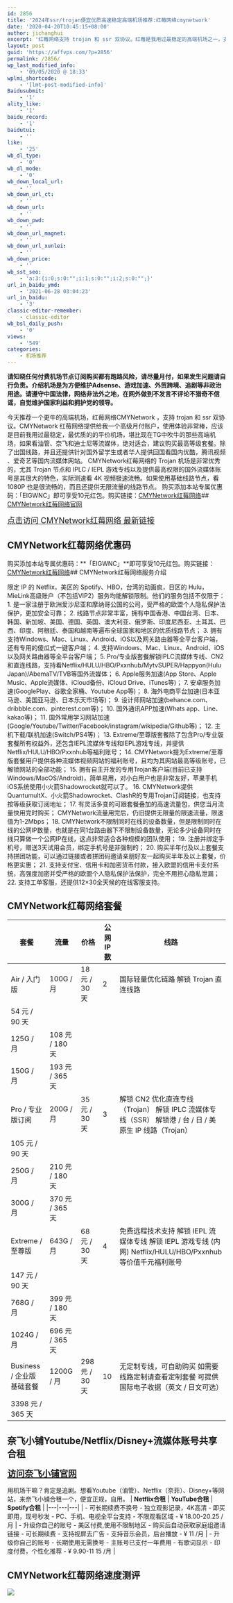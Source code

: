 ```yaml
---
id: 2856
title: '2024年ssr/trojan便宜优质高速稳定高端机场推荐:红莓网络cmynetwork'
date: '2020-04-20T10:45:15+08:00'
author: jichanghui
excerpt: '红莓网络支持 trojan 和 ssr 双协议。红莓是我用过最稳定的高端机场之一，支持clash订阅节点。看油管、奈飞和迪士尼等流媒体，绝对适合，建议购买最高等级套餐。除了出国线路，还提供针对国外留学生或者华人提供回国看国内优酷，腾讯视频 、爱奇艺等国内流媒体网站。'
layout: post
guid: 'https://affvps.com/?p=2856'
permalink: /2856/
wp_last_modified_info:
    - '09/05/2020 @ 18:33'
wplmi_shortcode:
    - '[lmt-post-modified-info]'
Baidusubmit:
    - '1'
ality_like:
    - '1'
baidu_record:
    - '1'
baidutui:
    - ''
like:
    - '25'
wb_dl_type:
    - '0'
wb_dl_mode:
    - '0'
wb_down_local_url:
    - ''
wb_down_url_ct:
    - ''
wb_down_url:
    - ''
wb_down_pwd:
    - ''
wb_down_url_magnet:
    - ''
wb_down_url_xunlei:
    - ''
wb_down_price:
    - ''
wb_sst_seo:
    - 'a:3:{i:0;s:0:"";i:1;s:0:"";i:2;s:0:"";}'
url_in_baidu_ymd:
    - '2021-06-28 03:04:23'
url_in_baidu:
    - '3'
classic-editor-remember:
    - classic-editor
wb_bsl_daily_push:
    - '0'
views:
    - '549'
categories:
    - 机场推荐
---
```


**请知晓任何付费机场节点订阅购买都有跑路风险，请尽量月付，如果发生问题请自行负责。介绍机场是为方便维护Adsense、游戏加速、外贸跨境、追剧等非政治用途。请遵守中国法律，网络非法外之地，在网外做到不发言不评论不猎奇不信谣，自觉维护国家利益和拥护党的领导。**

 今天推荐一个更牛的高端机场，红莓网络CMYNetwork ，支持 trojan 和 ssr 双协议。CMYNetwork 红莓网络提供给我一个高级月付账户，使用体验非常棒，应该是目前我用过最稳定，最优质的的平价机场，堪比现在TG中吹牛的那些高端机场，如果看油管、奈飞和迪士尼等流媒体，绝对适合，建议购买最高等级套餐。除了出国线路，并且还提供针对国外留学生或者华人提供回国看国内优酷，腾讯视频 、爱奇艺等国内流媒体网站。 CMYNetwork红莓网络的 Trojan 机场是非常优秀的，尤其 Trojan 节点和 IPLC / IEPL 游戏专线以及提供最高权限的国外流媒体账号是其很大的特色，实际测速看 4K 视频极速流畅。如果使用基础线路节点，看 1080P 也是很流畅的，而且还提供无限流量的线路节点。 购买添加本站专属优惠码：「EIGWNC」即可享受10元红包。购买链接：[CMYNetwork红莓网络](https://affvps.com/hongmei)## [CMYNetwork红莓网络官网](https://affvps.com/hongmei)

[<span style="font-size: 18px;">点击访问 CMYNetwork红莓网络 最新链接</span>](https://affvps.com/hongmei)

## CMYNetwork红莓网络优惠码

 购买添加本站专属优惠码：**「EIGWNC」**即可享受10元红包。购买链接：[CMYNetwork红莓网络](https://affvps.com/hongmei)## CMYNetwork红莓网络服务介绍

<div class="heading mb-30">限定 IP 的 Netflix，美区的 Spotify、HBO，台湾的动画疯，日区的 Hulu，MieLink高级账户（不包括VIP2）服务均能解锁限制。他们的服务包括不仅限于：</div>1. 是一家注册于欧洲爱沙尼亚和摩纳哥公国的公司，受严格的欧盟个人隐私保护法保护，更加安全可靠；
2. 线路节点非常丰富，拥有中国香港、中国台湾、日本、韩国、新加坡、美国、德国、英国、澳大利亚、俄罗斯、印度尼西亚、土耳其、巴西、印度、阿根廷、泰国和越南等遍布全球国家和地区的优质线路节点；
3. 拥有支持Windows、Mac、Linux、Android、iOS以及网关路由器等全平台客户端，还有专用的傻瓜式一键客户端；
4. 支持Windows、Mac、Linux、Android、iOS以及网关路由器等全平台客户端；
5. Pro/专业版套餐解锁IPLC流媒体专线、CN2和直连线路，支持看Netflix/HULU/HBO/Pxxnhub/MytvSUPER/Happyon(Hulu Japan)/AbemaTV/TVB等国外流媒体；
6. Apple服务加速(App Store、Apple Music、Apple流媒体、iCloud备份、iCloud Drive、iTunes等)；
7. 安卓服务加速(GooglePlay、谷歌全家桶、Youtube App等)；
8. 海外电商平台加速(日本亚马逊、美国亚马逊、日本乐天市场等)；
9. 设计师网站加速(behance.com、dribbble.com、pinterest.com等)；
10. 国外通讯APP加速(Whats app、Line、kakao等)；
11. 国外常用学习网站加速(Google/Youtube/Twitter/Facebook/instagram/wikipedia/Github等)；
12. 主机下载/联机加速(Switch/PS4等)；
13. Extreme/至尊版套餐除了包含Pro/专业版套餐所有权益外，还包含IEPL流媒体专线和IEPL游戏专线，并提供Netflix/HULU/HBO/Pxxnhub等福利账号；
14. CMYNetwork提为Extreme/至尊版套餐用户提供各种流媒体视频网站的福利账号，且均为其网站最高等级账号，已解锁网站的全部功能；
15. 拥有自主开发的专用Trojan客户端(目前已支持Windows/MacOS/Android)，简单易用，对小白用户也是非常友好，苹果手机iOS系统使用小火箭Shadowrocket就可以了。
16. CMYNetwork提供 QuantumultX、小火箭Shadowrocket、ClashR的专用Trojan订阅链接，也支持按等级获取订阅地址；
17. 有灵活多变的可跟套餐叠加的高速流量包，供您当月流量快用完时购买； CMYNetwork流量用完后，仍旧提供无限量的限速流量，限速值为1-2Mbps；
18. CMYNetwork不限制同时在线的设备数量，但是限制同时在线的公网IP数量，也就是在同1台路由器下不限制设备数量，无论多少设备同时在线只算做一个公网IP在线，这点非常适合各种规模的团队使用；
19. 注册并绑定手机号，赠送3天试用会员，绑定手机号是非强制的；
20. 购买半年付及以上套餐支持拼团功能，可以通过链接或者拼团码邀请亲朋好友一起购买半年及以上套餐，价格更实惠；
21. 支持支付宝、信用卡和加密货币付款，接入欧盟的信用卡支付系统，高强度加密并受严格的欧盟个人隐私保护法保护，完全不用担心隐私泄漏；
22. 支持工单客服，还提供12×30全天候的在线客服支持。
 
## CMYNetwork红莓网络套餐

 | 套餐 | 流量 | 价格 | 公网 IP 数 | 线路 |
|---|---|---|---|---|
| Air / 入门版 | 100G / 月 | 18 元 / 30 天 | 2 | 国际轻量优化链路 解锁 Trojan 直连线路 |
| 54 元 / 90 天 |
| 125G / 月 | 108 元 / 180 天 |
| 150G / 月 | 193 元 / 365 天 |
| Pro / 专业版订阅 | 200G / 月 | 35 元 / 30 天 | 3 | 解锁 CN2 优化直连专线（Trojan） 解锁 IPLC 流媒体专线（SSR） 解锁港 / 台 / 日 / 美 原生 IP 线路（Trojan） |
| 105 元 / 90 天 |
| 250G / 月 | 210 元 / 180 天 |
| 300G / 月 | 370 元 / 365 天 |
| Extreme / 至尊版 | 643G / 月 | 68 元 / 30 天 | 4 | 免费远程技术支持 解锁 IEPL 流媒体专线 解锁 IEPL 游戏专线 (内网) Netflix/HULU/HBO/Pxxnhub 等价值千元福利账号 |
| 147 元 / 90 天 |
| 768G / 月 | 399 元 / 180 天 |
| 1024G / 月 | 696 元 / 365 天 |
| Business / 企业版基础套餐 | 1200G / 月 | 298 元 / 30 天 | 10 | 无定制专线，可自助购买 如需要线路定制请查看定制套餐 可提供国际电子收据（英文 / 日文可选） |
| 3398 元 / 365 天 |

## **奈飞小铺Youtube/Netflix/Disney+流媒体账号共享合租**

<span style="font-size: 20px;">**[访问奈飞小铺官网](https://affvps.com/naifeixiaopu)**</span>

 用机场干嘛？肯定是追剧。想看Youtube（油管）、Netflix（奈菲）、Disney+等网站，来奈飞小铺合租一个，便宜正规，自用。 | **Netflix合租** | **YouTube合租** | **Spotify合租** |
|---|---|---|
| - 可长期续费不换号 - 独立观影记录，4K高清 - 即买即用，现号秒发 - PC、手机、电视全平台支持 - 不限观看区域 - ¥ 18.00-20.25 /月 | - 升级你自己的账号 - 美区付费,使用不限制地区 - 购买后自动获取家庭组邀请链接 - 可长期续费 - 支持视屏去广告 - 支持音乐会员，后台播放 - ¥ 11 /月 | - 升级你自己的账号 - 长期使用无需换号 - 主账号已支付一年费用 - 有歌词显示 - 印度付费，个性化推荐 - ¥ 9.90-11 15 /月 |

## CMYNetwork红莓网络速度测评

 ![](https://affvps.com/wp-content/uploads/2020/04/20200420_024250_81.png)